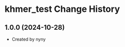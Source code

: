 khmer_test Change History
====================

1.0.0 (2024-10-28)
----------------
* Created by nyny
